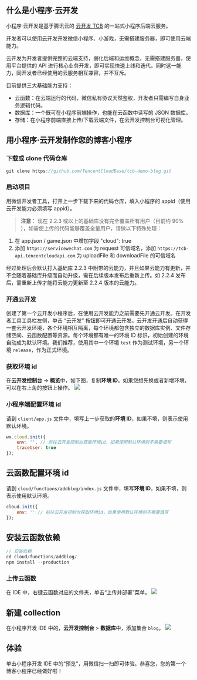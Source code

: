 
## 什么是小程序·云开发
小程序·云开发是基于腾讯云的 [云开发 TCB](https://cloud.tencent.com/product/tcb) 的一站式小程序后端云服务。

开发者可以使用云开发开发微信小程序、小游戏，无需搭建服务器，即可使用云端能力。

云开发为开发者提供完整的云端支持，弱化后端和运维概念，无需搭建服务器，使用平台提供的 API 进行核心业务开发，即可实现快速上线和迭代，同时这一能力，同开发者已经使用的云服务相互兼容，并不互斥。

目前提供三大基础能力支持：
- 云函数：在云端运行的代码，微信私有协议天然鉴权，开发者只需编写自身业务逻辑代码。
- 数据库：一个既可在小程序前端操作，也能在云函数中读写的 JSON 数据库。
- 存储：在小程序前端直接上传/下载云端文件，在云开发控制台可视化管理。

## 用小程序·云开发制作您的博客小程序

### 下载或 clone 代码仓库
```javascript
git clone https://github.com/TencentCloudBase/tcb-demo-blog.git
```

### 启动项目
用微信开发者工具，打开上一步下载下来的代码仓库，填入小程序的 appid（使用云开发能力必须填写 appid）。

>**注意**：
现在 2.2.3 或以上的基础库没有完全覆盖所有用户（目前约 90% ），如需使上传的代码能够覆盖全量用户，请做以下特殊处理：

1. 在 app.json / game.json 中增加字段 "cloud": true
2. 添加 `https://servicewechat.com` 为 request 可信域名，添加 `https://tcb-api.tencentcloudapi.com` 为 uploadFile 和 downloadFile 的可信域名

经过处理后会默认打入基础库 2.2.3 中附带的云能力，并且如果云能力有更新，并不会随着基础库升级而自动升级，需在后续版本发布后重新上传。如 2.2.4 发布后，需重新上传才能将云能力更新至 2.2.4 版本的云能力。


### 开通云开发
创建了第一个云开发小程序后，在使用云开发能力之前需要先开通云开发。在开发者工具工具栏左侧，单击 “云开发” 按钮即可开通云开发。云开发开通后自动获得一套云开发环境，各个环境相互隔离，每个环境都包含独立的数据库实例、文件存储空间、云函数配置等资源。每个环境都有唯一的环境 ID 标识，初始创建的环境自动成为默认环境。我们推荐，使用其中一个环境 `test` 作为测试环境，另一个环境 `release`，作为正式环境。

### 获取环境 id
在**云开发控制台** -> **概览**中，如下图，复制**环境 ID**。如果您想先换或者新增环境，可以在右上角的按钮上操作。
![](https://ask.qcloudimg.com/draft/1011618/qnjkz6o3n8.png)

### 小程序端配置环境 id
请到 `client/app.js` 文件中，填写上一步获取的**环境 ID**，如果不填，则表示使用默认环境。
```javascript
wx.cloud.init({
    env: '', // 前往云开发控制台获取环境id，如果使用默认环境则不需要填写
    traceUser: true
});
```

## 云函数配置环境 id
请到 `cloud/functions/addblog/index.js` 文件中，填写**环境 ID**，如果不填，则表示使用默认环境。
```javascript
cloud.init({
    env: '' // 前往云开发控制台获取环境id，如果使用默认环境则不需要填写
});
```

## 安装云函数依赖

```javascript
// 安装依赖
cd cloud/functions/addblog/
npm install --production
```

### 上传云函数
在 IDE 中，右键云函数对应的文件夹，单击“上传并部署”菜单。
![](https://ask.qcloudimg.com/draft/1011618/cfblkz69zz.png)

## 新建 collection
在小程序开发 IDE 中的，**云开发控制台** > **数据库**中，添加集合 `blog`。
![](https://user-images.githubusercontent.com/3348398/44449753-993f6380-a621-11e8-900e-34706eb7a39b.png)

## 体验
单击小程序开发 IDE 中的“预览”，用微信扫一扫即可体验。恭喜您，您的第一个博客小程序已经做好啦！
